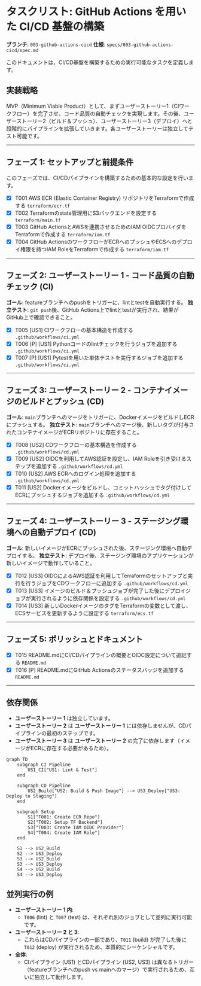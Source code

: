 # タスクリスト: GitHub Actions を用いた CI/CD 基盤の構築

**ブランチ**: `003-github-actions-cicd`
**仕様**: `specs/003-github-actions-cicd/spec.md`

このドキュメントは、CI/CD基盤を構築するための実行可能なタスクを定義します。

## 実装戦略

MVP（Minimum Viable Product）として、まずユーザーストーリー1（CIワークフロー）を完了させ、コード品質の自動チェックを実現します。その後、ユーザーストーリー2（ビルド＆プッシュ）、ユーザーストーリー3（デプロイ）へと段階的にパイプラインを拡張していきます。各ユーザーストーリーは独立してテスト可能です。

---

## フェーズ 1: セットアップと前提条件

このフェーズでは、CI/CDパイプラインを構築するための基本的な設定を行います。

- [X] T001 AWS ECR (Elastic Container Registry) リポジトリをTerraformで作成する `terraform/ecr.tf`
- [X] T002 Terraformのstate管理用にS3バックエンドを設定する `terraform/main.tf`
- [X] T003 GitHub ActionsとAWSを連携させるためのIAM OIDCプロバイダをTerraformで作成する `terraform/iam.tf`
- [X] T004 GitHub ActionsのワークフローがECRへのプッシュやECSへのデプロイ権限を持つIAM RoleをTerraformで作成する `terraform/iam.tf`

---

## フェーズ 2: ユーザーストーリー 1 - コード品質の自動チェック (CI)

**ゴール**: featureブランチへのpushをトリガーに、lintとtestを自動実行する。
**独立テスト**: `git push`後、GitHub Actions上でlintとtestが実行され、結果がGitHub上で確認できること。

- [X] T005 [US1] CIワークフローの基本構造を作成する `.github/workflows/ci.yml`
- [X] T006 [P] [US1] Pythonコードのlintチェックを行うジョブを追加する `.github/workflows/ci.yml`
- [X] T007 [P] [US1] Pytestを用いた単体テストを実行するジョブを追加する `.github/workflows/ci.yml`

---

## フェーズ 3: ユーザーストーリー 2 - コンテナイメージのビルドとプッシュ (CD)

**ゴール**: `main`ブランチへのマージをトリガーに、DockerイメージをビルドしECRにプッシュする。
**独立テスト**: `main`ブランチへのマージ後、新しいタグが付与されたコンテナイメージがECRリポジトリに存在すること。

- [X] T008 [US2] CDワークフローの基本構造を作成する `.github/workflows/cd.yml`
- [X] T009 [US2] OIDCを利用してAWS認証を設定し、IAM Roleを引き受けるステップを追加する `.github/workflows/cd.yml`
- [X] T010 [US2] AWS ECRへのログイン処理を追加する `.github/workflows/cd.yml`
- [X] T011 [US2] Dockerイメージをビルドし、コミットハッシュでタグ付けしてECRにプッシュするジョブを追加する `.github/workflows/cd.yml`

---

## フェーズ 4: ユーザーストーリー 3 - ステージング環境への自動デプロイ (CD)

**ゴール**: 新しいイメージがECRにプッシュされた後、ステージング環境へ自動デプロイする。
**独立テスト**: デプロイ後、ステージング環境のアプリケーションが新しいイメージで動作していること。

- [X] T012 [US3] OIDCによるAWS認証を利用してTerraformのセットアップと実行を行うジョブをCDワークフローに追加する `.github/workflows/cd.yml`
- [X] T013 [US3] イメージのビルド＆プッシュジョブが完了した後にデプロイジョブが実行されるように依存関係を設定する `.github/workflows/cd.yml`
- [X] T014 [US3] 新しいDockerイメージのタグをTerraformの変数として渡し、ECSサービスを更新するように設定する `terraform/ecs.tf`

---

## フェーズ 5: ポリッシュとドキュメント

- [X] T015 README.mdにCI/CDパイプラインの概要とOIDC設定について追記する `README.md`
- [X] T016 [P] README.mdにGitHub Actionsのステータスバッジを追加する `README.md`

---

## 依存関係

-   **ユーザーストーリー 1** は独立しています。
-   **ユーザーストーリー 2** は **ユーザーストーリー 1** には依存しませんが、CDパイプラインの最初のステップです。
-   **ユーザーストーリー 3** は **ユーザーストーリー 2** の完了に依存します（イメージがECRに存在する必要があるため）。

```mermaid
graph TD
    subgraph CI Pipeline
        US1_CI["US1: Lint & Test"]
    end

    subgraph CD Pipeline
        US2_Build["US2: Build & Push Image"] --> US3_Deploy["US3: Deploy to Staging"]
    end

    subgraph Setup
        S1["T001: Create ECR Repo"]
        S2["T002: Setup TF Backend"]
        S3["T003: Create IAM OIDC Provider"]
        S4["T004: Create IAM Role"]
    end

    S1 --> US2_Build
    S2 --> US3_Deploy
    S3 --> US2_Build
    S3 --> US3_Deploy
    S4 --> US2_Build
    S4 --> US3_Deploy
```

## 並列実行の例

-   **ユーザーストーリー 1 内**:
    -   `T006` (lint) と `T007` (test) は、それぞれ別のジョブとして並列に実行可能です。
-   **ユーザーストーリー 2 と 3**:
    -   これらはCDパイプラインの一部であり、`T011` (build) が完了した後に `T012` (deploy) が実行されるため、本質的にシーケンシャルです。
-   **全体**:
    -   CIパイプライン (US1) とCDパイプライン (US2, US3) は異なるトリガー（featureブランチへのpush vs mainへのマージ）で実行されるため、互いに独立して動作します。
